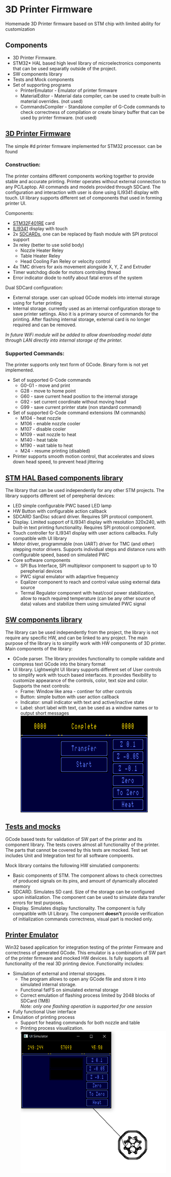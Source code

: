 # 3D Printer Firmware
Homemade 3D Printer firmware based on STM chip with limited ability for customization

## Components
* 3D Printer Firmware. 
* STM32* HAL based high level library of microelectronics components that can be used separatly outside of the project.
* SW components library
* Tests and Mock components
* Set of supporting programs
   * PrinterEmulator  - Emulator of printer firmware
   * MaterialEditor   - Material data compiler, can be used to create built-in material overrides. (not used)
   * CommandsCompiler - Standalone compiler of G-Code commands to check correctness of compilation or create binary buffer that can be used by printer firmware. (not used)
   
## [3D Printer Firmware](lib/printer)
The simple #d printer firmware implemented for STM32 processor. can be found
### Construction:
The printer contains different components working together to provide stable and accurate printing. Printer operates without external connection to any PC/Laptop. All commands and models provided through SDCard. The configuration and interaction with user is done using ILI9341 display with touch. UI library supports different set of components that used in forming printer UI.  

Components:
* [STM32F401RE](https://www.st.com/resource/en/datasheet/stm32f401re.pdf) card
* [ILI9341](https://cdn-shop.adafruit.com/datasheets/ILI9341.pdf) display with touch 
* 2x [SDCARDs](https://elinux.org/images/d/d3/Mmc_spec.pdf), one can be replaced by flash module with SPI protocol support 
* 3x reley (better to use solid body)
   * Nozzle Heater Reley 
   * Table Heater Reley
   * Head Cooling Fan Reley or velocity control
* 4x TMC drivers for axis movement alongside X, Y, Z and Extruder
* Timer watchdog diode for motors controling thread
* Error indicator diode to notify about fatal errors of the system

Dual SDCard configuration: 
* External storage. user can upload GCode models into internal storage using for furter printing
* Internal storage. currently used as an internal configuration storage to save printer settings. Also it is a primary source of commands for the printing. After flashing internal storage, external card is no longer required and can be removed.    

_In future WiFi module will be added to allow downloading model data through LAN directly into internal storage of the printer._
### Supported Commands:
The printer supports only text form of GCode. Binary form is not yet implemented.
* Set of supported G-Code commands
   * G0-G1 - move and print
   * G28   - move to home point
   * G60   - save current head position to the internal storage
   * G92   - set current coordinate without moving head
   * G99   - save current printer state (non standard command)
 * Set of supported G-Code command extensions (M commands)
   * M104  - heat nozzle
   * M106  - enable nozzle cooler
   * M107  - disable cooler
   * M109  - wait nozzle to heat
   * M140  - heat table
   * M190  - wait table to heat
   * M24   - resume printing (disabled) 
 * Printer supports smooth motion control, that accelerates and slows down head speed, to prevent head jittering

## [STM HAL Based components library](lib/drivers)
The library that can be used independently for any other STM projects. The library supports different set of perepherial devices:
* LED simple configurable PWC based LED lamp
* HW Button with configurable action callback
* SDCARD SanDisc sdcard driver. Requires SPI protocol component.
* Display. Limited support of ILI9341 display with resolution 320x240, with built-in text printing functionality. Requires SPI protocol component.
* Touch controller for ILI9341 display with user actions callbacks. Fully compatible with UI library
* Motor driver, programmable (non UART) driver for TMC (and other) stepping motor drivers. Supports individual steps and distance runs with configurable speed, based on simulated PWC
* Core software components
    * SPI Bus Interface, SPI multiplexor component to support up to 10 perepherial devices
    * PWC signal emulator with adaprtive frequency
    * Eqalizer component to reach and control value using external data source
    * Termal Regulator component with heat/cool power stabilization, allow to reach required temperature (can be any other source of data) values and stabilize them using simulated PWC signal

## [SW components library](lib/libraries)
The library can be used independently from the project, the library is not require any specific HW, and can be linked to any project. The main purpose of the library is to simplify work with HW components of 3D printer. Main components of the library:
* GCode parser. The library provides functionality to compile validate and compress text GCode into the binary format
* UI library. Lightweight UI library supports different set of User controls to simplify work with touch based interfaces. It provides flexibility to customize appearance of the controls, color, text size and color. Supports the next controls:
    * Frame: Window like area - continer for other controls
    * Button: simple button with user action callback
    * Indicator: small indicator with text and active/inactive state
    * Label: short label with text, can be used as a window names or to output short messages    
![UI Library screenshot](docs/images/UIlibrary.png)

## [Tests and mocks](emulator/tests)
GCode based tests for validation of SW part of the printer and its component library. The tests covers almost all functionality of the printer. The parts that cannot be covered by this tests are mocked. Test set includes Unit and Integration test for all software compoents.   

Mock library contains the following HW simulatied components:
* Basic components of STM. The component allows to check correctnes of produced signals on its pins, and amount of dynamically allocated memory
* SDCARD. Simulates SD card. Size of the storage can be configured upon initialization. The component can be used to simulate data transfer errors for test purposes.
* Display. Simulates display functionality. The component is fully compatible with UI Library. The component **doesn't** provide verification of initialization commands correctness, visual part is mocked only.

## [Printer Emulator](emulator/applications/printer_emulator)
Win32 based application for integration testing of the printer Firmware and correctness of generated GCode. This emulator is a combination of SW part of the printer firmware and mocked HW devices. Is fully supports all functionality of the real 3D printing device. Functionality includes:
* Simulation of external and internal storages. 
    * The program allows to open any GCode file and store it into simulated internal storage.
    * Functional fatFS on simulated external storage
    * Correct emulation of flashing process limited by 2048 blocks of SDCard (1MB)    
    _Note: only one flashing operation is supported for one session_
* Fully functional User interface
* Emulation of printing process
    * Support for heating commands for both nozzle and table
    * Printing process visualization.    
![Printer Emulator](docs/images/printer_emulator.png)
